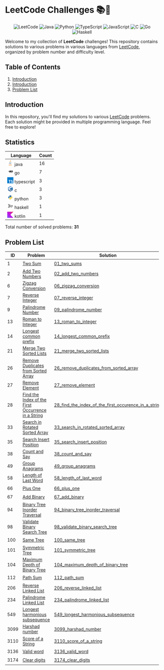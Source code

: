 # LeetCode Challenges 📚🚀
<div align="center">
  <img src="https://img.shields.io/badge/-LeetCode-FFA116?logo=LeetCode&logoColor=black" alt="LeetCode">
  <img src="https://img.shields.io/badge/Java-ED8B00?logo=openjdk&logoColor=white" alt="Java">
  <img src="https://img.shields.io/badge/Python-blue?logo=python&logoColor=white" alt="Python">  
  <img src="https://img.shields.io/badge/TypeScript-blue?logo=typescript&logoColor=white" alt="TypeScript">
  <img src="https://img.shields.io/badge/JavaScript-yellow?logo=javascript&logoColor=white" alt="JavaScript">
  <img src="https://img.shields.io/badge/c-%2300599C.svg?logo=c&logoColor=white" alt="C">
  <img src="https://img.shields.io/badge/Go-blue?logo=go&logoColor=white" alt="Go">
  <img src="https://img.shields.io/badge/Haskell-5e5086?logo=haskell&logoColor=white" alt="Haskell">
</div>

Welcome to my collection of **LeetCode** challenges! This repository contains solutions to various problems in various languages from [LeetCode](https://leetcode.com/), organized by problem number and difficulty level.
## Table of Contents

1. [Introduction](#introduction)
2. [Introduction](#statistics)
3. [Problem List](#problem-list)

## Introduction

In this repository, you'll find my solutions to various [LeetCode](https://leetcode.com) problems. Each solution might be provided in multiple programming language. Feel free to explore!

## Statistics

| Language | Count |
|----------|-------|
| <img src="https://raw.githubusercontent.com/github/explore/main/topics/java/java.png" alt="java logo" width="20"> java | 16 |
| <img src="https://raw.githubusercontent.com/github/explore/main/topics/go/go.png" alt="go logo" width="20"> go | 7 |
| <img src="https://raw.githubusercontent.com/github/explore/main/topics/typescript/typescript.png" alt="typescript logo" width="20"> typescript | 3 |
| <img src="https://raw.githubusercontent.com/github/explore/main/topics/c/c.png" alt="c logo" width="20"> c | 3 |
| <img src="https://raw.githubusercontent.com/github/explore/main/topics/python/python.png" alt="python logo" width="20"> python | 3 |
| <img src="https://raw.githubusercontent.com/github/explore/main/topics/haskell/haskell.png" alt="haskell logo" width="20"> haskell | 1 |
| <img src="https://raw.githubusercontent.com/github/explore/main/topics/kotlin/kotlin.png" alt="kotlin logo" width="20"> kotlin | 1 |

Total number of solved problems: **31**

## Problem List

| ID  | Problem                                     | Solution                            | Difficulty | Languages |
|-----|---------------------------------------------|-------------------------------------|------------|-----------|
| 1   | [Two Sum](https://leetcode.com/problems/two-sum) | [01_two_sums](01_two_sums) | ![Easy](https://img.shields.io/badge/-Easy-brightgreen) | [<img src="https://raw.githubusercontent.com/github/explore/main/topics/java/java.png" alt="Java Logo" width="20">](01_two_sums/java/Solution.java) [<img src="https://raw.githubusercontent.com/github/explore/main/topics/python/python.png" alt="Python Logo" width="20">](01_two_sums/python/solution.py) |
| 2   | [Add Two Numbers](https://leetcode.com/problems/add-two-numbers) | [02_add_two_numbers](02_add_two_numbers) | ![Medium](https://img.shields.io/badge/-Medium-orange) | [<img src="https://raw.githubusercontent.com/github/explore/main/topics/java/java.png" alt="Java Logo" width="20">](02_add_two_numbers/java/Solution.java) |
| 6   | [Zigzag Conversion](https://leetcode.com/problems/zigzag-conversion) | [06_zigzag_conversion](06_zigzag_conversion) | ![Medium](https://img.shields.io/badge/-Medium-orange) | [<img src="https://raw.githubusercontent.com/github/explore/main/topics/java/java.png" alt="Java Logo" width="20">](06_zigzag_conversion/java/Solution.java) |
| 7   | [Reverse Integer](https://leetcode.com/problems/reverse-integer) | [07_reverse_integer](07_reverse_integer) | ![Medium](https://img.shields.io/badge/-Medium-orange) | [<img src="https://raw.githubusercontent.com/github/explore/main/topics/go/go.png" alt="Go Logo" width="20">](07_reverse_integer/go/solution.go) |
| 9   | [Palindrome Number](https://leetcode.com/problems/palindrome-number) | [09_palindrome_number](09_palindrome_number) | ![Easy](https://img.shields.io/badge/-Easy-brightgreen) | [<img src="https://raw.githubusercontent.com/github/explore/main/topics/java/java.png" alt="Java Logo" width="20">](09_palindrome_number/java/Solution.java) |
| 13  | [Roman to Integer](https://leetcode.com/problems/roman-to-integer) | [13_roman_to_integer](13_roman_to_integer) | ![Easy](https://img.shields.io/badge/-Easy-brightgreen) | [<img src="https://raw.githubusercontent.com/github/explore/main/topics/c/c.png" alt="C Logo" width="20">](13_roman_to_integer/c/solution.c) |
| 14  | [Longest common prefix](https://leetcode.com/problems/longest-common-prefix) | [14_longest_common_prefix](14_longest_common_prefix) | ![Easy](https://img.shields.io/badge/-Easy-brightgreen) | [<img src="https://raw.githubusercontent.com/github/explore/main/topics/go/go.png" alt="Go Logo" width="20">](14_longest_common_prefix/go/solution.go) |
| 21  | [Merge Two Sorted Lists](https://leetcode.com/problems/merge-two-sorted-lists) | [21_merge_two_sorted_lists](21_merge_two_sorted_lists) | ![Easy](https://img.shields.io/badge/-Easy-brightgreen) | [<img src="https://raw.githubusercontent.com/github/explore/main/topics/c/c.png" alt="C Logo" width="20">](21_merge_two_sorted_lists/c/solution.c) |
| 26  | [Remove Duplicates from Sorted Array](https://leetcode.com/problems/remove-duplicates-from-sorted-array) |[26_remove_duplicates_from_sorted_array](26_remove_duplicates_from_sorted_array) | ![Easy](https://img.shields.io/badge/-Easy-brightgreen) | [<img src="https://raw.githubusercontent.com/github/explore/main/topics/go/go.png" alt="Go Logo" width="20">](26_remove_duplicates_from_sorted_array/go/solution.go) |
| 27  | [Remove Element](https://leetcode.com/problems/remove-element) | [27_remove_element](27_remove_element) | ![Easy](https://img.shields.io/badge/-Easy-brightgreen) | [<img src="https://raw.githubusercontent.com/github/explore/main/topics/java/java.png" alt="Java Logo" width="20">](27_remove_element/java/Solution.java) |
| 28  | [Find the Index of the First Occurrence in a String](https://leetcode.com/problems/find-the-index-of-the-first-occurrence-in-a-string) | [28_find_the_index_of_the_first_occurence_in_a_string](28_find_the_index_of_the_first_occurence_in_a_string) | ![Easy](https://img.shields.io/badge/-Easy-brightgreen) | [<img src="https://raw.githubusercontent.com/github/explore/main/topics/typescript/typescript.png" alt="Typescript Logo" width="20">](28_find_the_index_of_the_first_occurence_in_a_string/typescript/solution.ts) |
| 33  | [Search in Rotated Sorted Array](https://leetcode.com/problems/search-in-rotated-sorted-array) | [33_search_in_rotated_sorted_array](33_search_in_rotated_sorted_array) | ![Medium](https://img.shields.io/badge/-Medium-orange) | [<img src="https://raw.githubusercontent.com/github/explore/main/topics/java/java.png" alt="Java Logo" width="20">](33_search_in_rotated_sorted_array/java/Solution.java) |
| 35  | [Search Insert Position](https://leetcode.com/problems/search-insert-position) | [35_search_insert_position](35_search_insert_position) | ![Easy](https://img.shields.io/badge/-Easy-brightgreen) | [<img src="https://raw.githubusercontent.com/github/explore/main/topics/java/java.png" alt="Java Logo" width="20">](35_search_insert_position/java/Solution.java) |
| 38  | [Count and Say](https://leetcode.com/problems/count-and-say) | [38_count_and_say](38_count_and_say) | ![Medium](https://img.shields.io/badge/-Medium-orange) | [<img src="https://raw.githubusercontent.com/github/explore/main/topics/java/java.png" alt="Java Logo" width="20">](38_count_and_say/java/Solution.java) |
| 49  | [Group Anagrams](https://leetcode.com/problems/group-anagrams) | [49_group_anagrams](49_group_anagrams) | ![Medium](https://img.shields.io/badge/-Medium-orange) | [<img src="https://raw.githubusercontent.com/github/explore/main/topics/java/java.png" alt="Java Logo" width="20">](49_group_anagrams/java/Solution.java) |
| 58  | [Length of Last Word](https://leetcode.com/problems/length-of-last-word) | [58_length_of_last_word](58_length_of_last_word) | ![Easy](https://img.shields.io/badge/-Easy-brightgreen) | [<img src="https://raw.githubusercontent.com/github/explore/main/topics/python/python.png" alt="Python Logo" width="20">](58_length_of_last_word/python/solution.py) |
| 66  | [Plus One](https://leetcode.com/problems/plus-one) | [66_plus_one](66_plus_one) | ![Easy](https://img.shields.io/badge/-Easy-brightgreen) | [<img src="https://raw.githubusercontent.com/github/explore/main/topics/java/java.png" alt="Java Logo" width="20">](66_plus_one/java/Solution.java) [<img src="https://raw.githubusercontent.com/github/explore/main/topics/python/python.png" alt="Python Logo" width="20">](66_plus_one/python/solution.py) |
| 67  | [Add Binary](https://leetcode.com/problems/add-binary) | [67_add_binary](67_add_binary) | ![Easy](https://img.shields.io/badge/-Easy-brightgreen) |  [<img src="https://raw.githubusercontent.com/github/explore/main/topics/typescript/typescript.png" alt="Typescript Logo" width="20">](67_add_binary/typescript/solution.ts) |
| 94  | [Binary Tree Inorder Traversal](https://leetcode.com/problems/binary-tree-inorder-traversal) | [94_binary_tree_inorder_traversal](94_binary_tree_inorder_traversal) | ![Easy](https://img.shields.io/badge/-Easy-brightgreen) | [<img src="https://raw.githubusercontent.com/github/explore/main/topics/java/java.png" alt="Java Logo" width="20">](94_binary_tree_inorder_traversal/java/Solution.java) |
| 98  | [Validate Binary Search Tree](https://leetcode.com/problems/validate-binary-search-tree) | [98_validate_binary_search_tree](98_validate_binary_search_tree) | ![Medium](https://img.shields.io/badge/-Medium-orange) | [<img src="https://raw.githubusercontent.com/github/explore/main/topics/java/java.png" alt="Java Logo" width="20">](98_validate_binary_search_tree/java/Solution.java) |
| 100 | [Same Tree](https://leetcode.com/problems/sametree) | [100_same_tree](100_same_tree) | ![Easy](https://img.shields.io/badge/-Easy-brightgreen) | [<img src="https://raw.githubusercontent.com/github/explore/main/topics/c/c.png" alt="C Logo" width="20">](100_same_tree/c/solution.c) |
| 101 | [Symmetric Tree](https://leetcode.com/problems/symmetric-tree) | [101_symmetric_tree](101_symmetric_tree) | ![Easy](https://img.shields.io/badge/-Easy-brightgreen) | [<img src="https://raw.githubusercontent.com/github/explore/main/topics/java/java.png" alt="Java Logo" width="20">](101_symmetric_tree/java/Solution.java) |
| 104 | [Maximum Depth of Binary Tree](https://leetcode.com/problems/maximum-depth-of-binary-tree) | [104_maximum_depth_of_binary_tree](104_maximum_depth_of_binary_tree) | ![Easy](https://img.shields.io/badge/-Easy-brightgreen) | [<img src="https://raw.githubusercontent.com/github/explore/main/topics/java/java.png" alt="Java Logo" width="20">](104_maximum_depth_of_binary_tree/java/Solution.java) |
| 112 | [Path Sum](https://leetcode.com/problems/path-sum) | [112_path_sum](112_path_sum) | ![Easy](https://img.shields.io/badge/-Easy-brightgreen) | [<img src="https://raw.githubusercontent.com/github/explore/main/topics/go/go.png" alt="Go Logo" width="20">](112_path_sum/go/solution.go) |
| 206 | [Reverse Linked List](https://leetcode.com/problems/reverse-linked-list) | [206_reverse_linked_list](206_reverse_linked_list) | ![Easy](https://img.shields.io/badge/-Easy-brightgreen) | [<img src="https://raw.githubusercontent.com/github/explore/main/topics/typescript/typescript.png" alt="Typescript Logo" width="20">](206_reverse_linked_list/typescript/solution.ts) |
| 234 | [Palindrome Linked List](https://leetcode.com/problems/palindrome-linked-list) | [234_palindrome_linked_list](234_palindrome_linked_list) | ![Easy](https://img.shields.io/badge/-Easy-brightgreen) | [<img src="https://raw.githubusercontent.com/github/explore/main/topics/go/go.png" alt="Go Logo" width="20">](234_palindrome_linked_list/go/solution.go) |
| 549| [Longest harmonious subsequence](https://leetcode.com/problems/longest-harmonious-subsequence) | [549_longest_harmonious_subsequence](549_longest_harmonious_subsequence) | ![Easy](https://img.shields.io/badge/-Easy-brightgreen) | [<img src="https://raw.githubusercontent.com/github/explore/main/topics/go/go.png" alt="Go Logo" width="20">](549_longest_harmonious_subsequence/go/solution.go) |
| 3099| [Harshad number](https://leetcode.com/problems/harshad-number) | [3099_harshad_number](3099_harshad_number) | ![Easy](https://img.shields.io/badge/-Easy-brightgreen) | [<img src="https://raw.githubusercontent.com/github/explore/main/topics/go/go.png" alt="Go Logo" width="20">](3099_harshad_number/go/solution.go) |
| 3110| [Score of a String](https://leetcode.com/problems/score-of-a-string) | [3110_score_of_a_string](3110_score_of_a_string) | ![Easy](https://img.shields.io/badge/-Easy-brightgreen) | [<img src="https://raw.githubusercontent.com/github/explore/main/topics/java/java.png" alt="Java Logo" width="20">](3110_score_of_a_string/java/Solution.java) [<img src="https://raw.githubusercontent.com/github/explore/main/topics/haskell/haskell.png" alt="Haskell Logo" width="20">](3110_score_of_a_string/haskell/solution.hs) |
| 3136| [Valid word](https://leetcode.com/problems/valid-word) | [3136_valid_word](3136_valid_word) | ![Easy](https://img.shields.io/badge/-Easy-brightgreen) | [<img src="https://raw.githubusercontent.com/github/explore/main/topics/kotlin/kotlin.png" alt="Kotlin Logo" width="20">](3136_valid_word/kotlin/Solution.kts) |
| 3174| [Clear digits](https://leetcode.com/problems/clear-digits) | [3174_clear_digits](3174_clear_digits) | ![Easy](https://img.shields.io/badge/-Easy-brightgreen) | [<img src="https://raw.githubusercontent.com/github/explore/main/topics/java/java.png" alt="Java Logo" width="20">](3174_clear_digits/java/Solution.java) |
